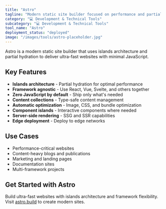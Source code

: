 ```yaml
---
title: "Astro"
tagline: "Modern static site builder focused on performance and partial hydration"
category: "💻 Development & Technical Tools"
subcategory: "💻 Development & Technical Tools"
tool_name: "Astro"
deployment_status: "deployed"
image: "/images/tools/astro-placeholder.jpg"
---
```

Astro is a modern static site builder that uses islands architecture and partial hydration to deliver ultra-fast websites with minimal JavaScript.

## Key Features

- **Islands architecture** - Partial hydration for optimal performance
- **Framework agnostic** - Use React, Vue, Svelte, and others together
- **Zero JavaScript by default** - Ship only what's needed
- **Content collections** - Type-safe content management
- **Automatic optimization** - Image, CSS, and bundle optimization
- **Component islands** - Interactive components where needed
- **Server-side rendering** - SSG and SSR capabilities
- **Edge deployment** - Deploy to edge networks

## Use Cases

- Performance-critical websites
- Content-heavy blogs and publications
- Marketing and landing pages
- Documentation sites
- Multi-framework projects

## Get Started with Astro

Build ultra-fast websites with islands architecture and framework flexibility. Visit [astro.build](https://astro.build) to create modern sites.